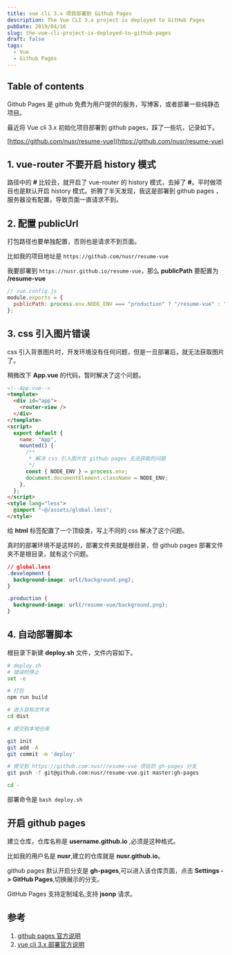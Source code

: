 ```yaml
---
title: vue cli 3.x 项目部署到 Github Pages
description: The Vue CLI 3.x project is deployed to GitHub Pages
pubDate: 2019/04/16
slug: the-vue-cli-project-is-deployed-to-github-pages
draft: false
tags:
  - Vue
  - Github Pages
---
```


## Table of contents

Github Pages 是 github 免费为用户提供的服务，写博客，或者部署一些纯静态项目。

最近将 Vue cli 3.x 初始化项目部署到 github pages，踩了一些坑，记录如下。

[https://github.com/nusr/resume-vue](https://github.com/nusr/resume-vue)

## 1. vue-router 不要开启 history 模式

路径中的 **#** 比较丑，就开启了 vue-router 的 history 模式，去掉了 **#**。平时做项目也是默认开启 history 模式。折腾了半天发现，我这是部署到 github pages ，服务器没有配置，导致页面一直请求不到。

## 2. 配置 **publicUrl**

打包路径也要单独配置，否则也是请求不到页面。

比如我的项目地址是 `https://github.com/nusr/resume-vue`

我要部署到 `https://nusr.github.io/resume-vue`，那么 **publicPath** 要配置为 **/resume-vue**

```js
// vue.config.js
module.exports = {
  publicPath: process.env.NODE_ENV === "production" ? "/resume-vue" : "/",
};
```

## 3. css 引入图片错误

css 引入背景图片时，开发环境没有任何问题，但是一旦部署后，就无法获取图片了。

稍微改下 **App.vue** 的代码，暂时解决了这个问题。

```html
<!--App.vue-->
<template>
  <div id="app">
    <router-view />
  </div>
</template>
<script>
  export default {
    name: "App",
    mounted() {
      /**
       * 解决 css 引入图片在 github pages 无法获取的问题
       */
      const { NODE_ENV } = process.env;
      document.documentElement.className = NODE_ENV;
    },
  };
</script>
<style lang="less">
  @import "~@/assets/global.less";
</style>
```

给 **html** 标签配置了一个顶级类，写上不同的 css 解决了这个问题。

真时的部署环境不是这样的，部署文件夹就是根目录，但 github pages 部署文件夹不是根目录，就有这个问题。

```css
// global.less
.development {
  background-image: url(/background.png);
}

.production {
  background-image: url(/resume-vue/background.png);
}
```

## 4. 自动部署脚本

根目录下新建 **deploy.sh** 文件，文件内容如下。

```bash
# deploy.sh
# 错误时停止
set -e

# 打包
npm run build

# 进入目标文件夹
cd dist

# 提交到本地仓库

git init
git add -A
git commit -m 'deploy'

# 提交到 https://github.com:nusr/resume-vue 项目的 gh-pages 分支
git push -f git@github.com:nusr/resume-vue.git master:gh-pages

cd -
```

部署命令是 `bash deploy.sh`

## 开启 github pages

建立仓库，仓库名称是 **username.github.io** ,必须是这种格式。

比如我的用户名是 **nusr**,建立的仓库就是 **nusr.github.io**。

github pages 默认开启分支是 **gh-pages**,可以进入该仓库页面，点击 **Settings -> GitHub Pages**,切换展示的分支。

GitHub Pages 支持定制域名,支持 **jsonp** 请求。

## 参考

1. [github pages 官方说明](https://pages.github.com/)
2. [vue cli 3.x 部署官方说明](https://cli.vuejs.org/zh/guide/deployment.html#%E9%80%9A%E7%94%A8%E6%8C%87%E5%8D%97)
